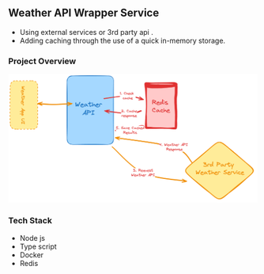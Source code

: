 ## Weather API Wrapper Service

- Using external services or 3rd party api .
- Adding caching through the use of a quick in-memory storage.

### Project Overview

![app overview](https://github.com/ahmed11fawzy/-Weather-API-Wrapper-Service/blob/main/weather-api-scrapper.png)

### Tech Stack

- Node js
- Type script
- Docker
- Redis

